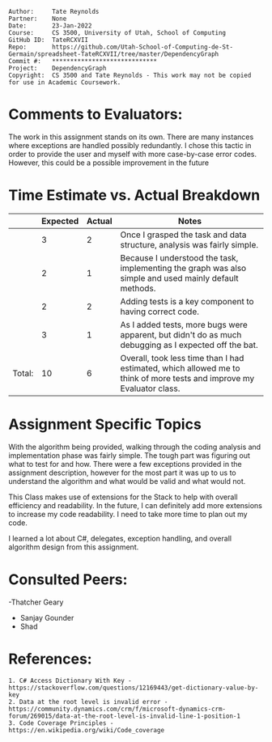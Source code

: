 ```
Author:     Tate Reynolds
Partner:    None
Date:       23-Jan-2022
Course:     CS 3500, University of Utah, School of Computing
GitHub ID:  TateRCXVII
Repo:       https://github.com/Utah-School-of-Computing-de-St-Germain/spreadsheet-TateRCXVII/tree/master/DependencyGraph
Commit #:   *****************************
Project:    DependencyGraph
Copyright:  CS 3500 and Tate Reynolds - This work may not be copied for use in Academic Coursework.
```

# Comments to Evaluators:
The work in this assignment stands on its own. There are many instances where exceptions are handled possibly redundantly. I chose this
tactic in order to provide the user and myself with more case-by-case error codes. However, this could be a possible improvement in the future

# Time Estimate vs. Actual Breakdown
|        | Expected | Actual | Notes                                                                                                                    |
|--------|----------|--------|--------------------------------------------------------------------------------------------------------------------------|
|        | 3        | 2      | Once I grasped the task and data structure, analysis was fairly simple.                                              |
|        | 2        | 1      | Because I understood the task, implementing the graph was also simple and used mainly default methods.                |
|        | 2        | 2      | Adding tests is a key component to having correct code.                                                                  |
|        | 3        | 1      | As I added tests, more bugs were apparent, but didn't do as much debugging as I expected off the bat.                 |
| Total: | 10       | 6      | Overall, took less time than I had estimated, which allowed me to think of more tests and improve my Evaluator class. |

# Assignment Specific Topics
With the algorithm being provided, walking through the coding analysis and implementation phase was fairly simple. The tough part was
figuring out what to test for and how. There were a few exceptions provided in the assignment description, however for the most part it was
up to us to understand the algorithm and what would be valid and what would not.

This Class makes use of extensions for the Stack to help with overall efficiency and readability. In the future, I can definitely add more 
extensions to increase my code readability. I need to take more time to plan out my code.

I learned a lot about C#, delegates, exception handling, and overall algorithm design from this assignment.

# Consulted Peers:
-Thatcher Geary
- Sanjay Gounder
- Shad

# References:

    1. C# Access Dictionary With Key - https://stackoverflow.com/questions/12169443/get-dictionary-value-by-key
    2. Data at the root level is invalid error - https://community.dynamics.com/crm/f/microsoft-dynamics-crm-forum/269015/data-at-the-root-level-is-invalid-line-1-position-1
    3. Code Coverage Principles - https://en.wikipedia.org/wiki/Code_coverage